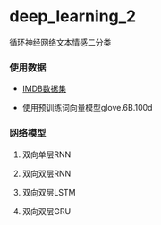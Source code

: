 # deep_learning_2

循环神经网络文本情感二分类

### 使用数据

- [IMDB数据集](http://ai.stanford.edu/~amaas/data/sentiment/)

- 使用预训练词向量模型glove.6B.100d

### 网络模型

1. 双向单层RNN
  
2. 双向双层RNN

3. 双向双层LSTM

4. 双向双层GRU